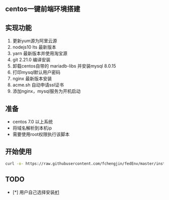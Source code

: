 ## centos一键前端环境搭建
## 实现功能
  1. 更新yum源为阿里云源
  2. nodejs10 lts 最新版本
  3. yarn 最新版本并使用淘宝源
  4. git 2.21.0 编译安装
  5. 卸载centos自带的 mariadb-libs 并安装mysql 8.0.15
  6. 打印mysql默认用户密码
  7. nginx 最新版本安装
  8. acme.sh 自动申请ssl证书
  9. 添加nginx，mysql服务为开机启动
## 准备
- centos 7.0 以上系统
- 将域名解析到本机ip
- 需要使用root权限执行该脚本

## 开始使用

```bash
curl -o- https://raw.githubusercontent.com/fchengjin/fedEnv/master/install.sh | bash
```

## TODO
- [*] 用户自己选择安装[#1](https://github.com/fchengjin/fedEnv/issues/1)